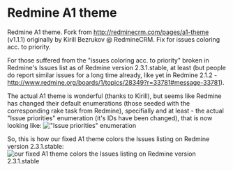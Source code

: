 Redmine A1 theme
================

Redmine A1 theme. Fork from http://redminecrm.com/pages/a1-theme (v1.1.1) originally by Kirill Bezrukov @ RedmineCRM. Fix for issues coloring acc. to priority.

For those suffered from the "issues coloring acc. to priority" broken in Redmine's Issues list as of Redmine version 2.3.1.stable, at least (but people do report similar issues for a long time already, like yet in Redmine 2.1.2 - http://www.redmine.org/boards/1/topics/28349?r=33781#message-33781).

The actual A1 theme is wonderful (thanks to Kirill), but seems like Redmine has changed their default enumerations (those seeded with the corresponding rake task from Redmine), specifially and at least - the actual "Issue priorities" enumeration (it's IDs have been changed), that is now looking like:
!["Issue priorities" enumeration](https://www.evernote.com/shard/s208/sh/3528c973-9ec6-4eef-83ce-c24a4a334257/1793e56c6d33bf6df008a1e2a600a99f/res/25b4de28-1c3c-4f40-841f-8fb37450a651/skitch.jpg)

So, this is how our fixed A1 theme colors the Issues listing on Redmine version 2.3.1.stable:
![our fixed A1 theme colors the Issues listing on Redmine version 2.3.1.stable](https://www.evernote.com/shard/s208/sh/103cf119-831e-46c7-9d1c-0b6f4f426fa9/cdac76a234e870f8417130eb36f4d543/res/39895e2c-89d3-4b58-8696-5c0a26c7e0f2/skitch.jpg)
